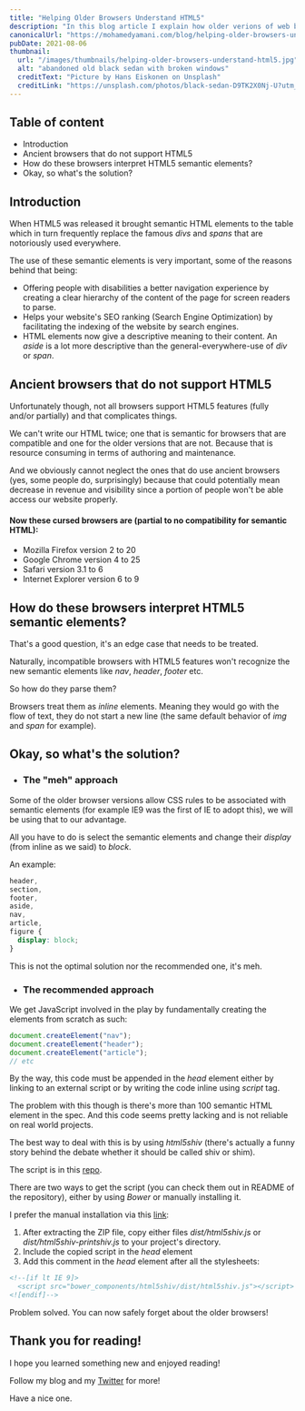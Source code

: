 ```yaml
---
title: "Helping Older Browsers Understand HTML5"
description: "In this blog article I explain how older verions of web browsers interpret unknown HTML5 elements, how to help them with that, and the recommended approach to that."
canonicalUrl: "https://mohamedyamani.com/blog/helping-older-browsers-understand-html5/"
pubDate: 2021-08-06
thumbnail:
  url: "/images/thumbnails/helping-older-browsers-understand-html5.jpg"
  alt: "abandoned old black sedan with broken windows"
  creditText: "Picture by Hans Eiskonen on Unsplash"
  creditLink: "https://unsplash.com/photos/black-sedan-D9TK2X0Nj-U?utm_content=creditCopyText&utm_medium=referral&utm_source=unsplash"
---
```


## Table of content

- Introduction
- Ancient browsers that do not support HTML5
- How do these browsers interpret HTML5 semantic elements?
- Okay, so what's the solution?

## Introduction

When HTML5 was released it brought semantic HTML elements to the table which in turn frequently replace the famous _divs_ and _spans_ that are notoriously used everywhere.

The use of these semantic elements is very important, some of the reasons behind that being:

- Offering people with disabilities a better navigation experience by creating a clear hierarchy of the content of the page for screen readers to parse.
- Helps your website's SEO ranking (Search Engine Optimization) by facilitating the indexing of the website by search engines.
- HTML elements now give a descriptive meaning to their content. An _aside_ is a lot more descriptive than the general-everywhere-use of _div_ or _span_.

## Ancient browsers that do not support HTML5

Unfortunately though, not all browsers support HTML5 features (fully and/or partially) and that complicates things.

We can't write our HTML twice; one that is semantic for browsers that are compatible and one for the older versions that are not. Because that is resource consuming in terms of authoring and maintenance.

And we obviously cannot neglect the ones that do use ancient browsers (yes, some people do, surprisingly) because that could potentially mean decrease in revenue and visibility since a portion of people won't be able access our website properly.

#### Now these cursed browsers are (partial to no compatibility for semantic HTML):

- Mozilla Firefox version 2 to 20
- Google Chrome version 4 to 25
- Safari version 3.1 to 6
- Internet Explorer version 6 to 9

## How do these browsers interpret HTML5 semantic elements?

That's a good question, it's an edge case that needs to be treated.

Naturally, incompatible browsers with HTML5 features won't recognize the new semantic elements like _nav_, _header_, _footer_ etc.

So how do they parse them?

Browsers treat them as _inline_ elements. Meaning they would go with the flow of text, they do not start a new line (the same default behavior of _img_ and _span_ for example).

## Okay, so what's the solution?

- ### The "meh" approach

Some of the older browser versions allow CSS rules to be associated with semantic elements (for example IE9 was the first of IE to adopt this), we will be using that to our advantage.

All you have to do is select the semantic elements and change their _display_ (from inline as we said) to _block_.

An example:

```css
header,
section,
footer,
aside,
nav,
article,
figure {
  display: block;
}
```

This is not the optimal solution nor the recommended one, it's meh.

- ### The recommended approach

We get JavaScript involved in the play by fundamentally creating the elements from scratch as such:

```javascript
document.createElement("nav");
document.createElement("header");
document.createElement("article");
// etc
```

By the way, this code must be appended in the _head_ element either by linking to an external script or by writing the code inline using _script_ tag.

The problem with this though is there's more than 100 semantic HTML element in the spec. And this code seems pretty lacking and is not reliable on real world projects.

The best way to deal with this is by using _html5shiv_ (there's actually a funny story behind the debate whether it should be called shiv or shim).

The script is in this [repo](https://github.com/aFarkas/html5shiv).

There are two ways to get the script (you can check them out in README of the repository), either by using _Bower_ or manually installing it.

I prefer the manual installation via this [link](https://github.com/aFarkas/html5shiv/archive/master.zip):

1. After extracting the ZIP file, copy either files _dist/html5shiv.js_ or _dist/html5shiv-printshiv.js_ to your project's directory.
2. Include the copied script in the _head_ element
3. Add this comment in the _head_ element after all the stylesheets:

```html
<!--[if lt IE 9]>
  <script src="bower_components/html5shiv/dist/html5shiv.js"></script>
<![endif]-->
```

Problem solved. You can now safely forget about the older browsers!

## Thank you for reading!

I hope you learned something new and enjoyed reading!

Follow my blog and my [Twitter](https://twitter.com/yamanidev) for more!

Have a nice one.
